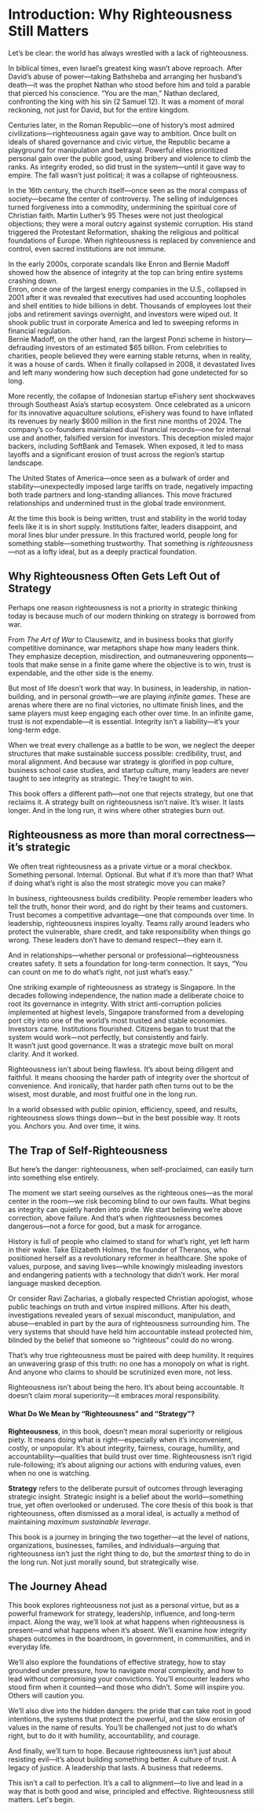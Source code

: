 # Introduction: Why Righteousness Still Matters

Let’s be clear: the world has always wrestled with a lack of righteousness.

In biblical times, even Israel’s greatest king wasn’t above reproach. After David’s abuse of power—taking Bathsheba and arranging her husband’s death—it was the prophet Nathan who stood before him and told a parable that pierced his conscience. “You are the man,” Nathan declared, confronting the king with his sin (2 Samuel 12). It was a moment of moral reckoning, not just for David, but for the entire kingdom.

Centuries later, in the Roman Republic—one of history’s most admired civilizations—righteousness again gave way to ambition. Once built on ideals of shared governance and civic virtue, the Republic became a playground for manipulation and betrayal. Powerful elites prioritized personal gain over the public good, using bribery and violence to climb the ranks. As integrity eroded, so did trust in the system—until it gave way to empire. The fall wasn’t just political; it was a collapse of righteousness.

In the 16th century, the church itself—once seen as the moral compass of society—became the center of controversy. The selling of indulgences turned forgiveness into a commodity, undermining the spiritual core of Christian faith. Martin Luther’s 95 Theses were not just theological objections; they were a moral outcry against systemic corruption. His stand triggered the Protestant Reformation, shaking the religious and political foundations of Europe. When righteousness is replaced by convenience and control, even sacred institutions are not immune.

In the early 2000s, corporate scandals like Enron and Bernie Madoff showed how the absence of integrity at the top can bring entire systems crashing down.  
Enron, once one of the largest energy companies in the U.S., collapsed in 2001 after it was revealed that executives had used accounting loopholes and shell entities to hide billions in debt. Thousands of employees lost their jobs and retirement savings overnight, and investors were wiped out. It shook public trust in corporate America and led to sweeping reforms in financial regulation.  
Bernie Madoff, on the other hand, ran the largest Ponzi scheme in history—defrauding investors of an estimated $65 billion. From celebrities to charities, people believed they were earning stable returns, when in reality, it was a house of cards. When it finally collapsed in 2008, it devastated lives and left many wondering how such deception had gone undetected for so long.

More recently, the collapse of Indonesian startup eFishery sent shockwaves through Southeast Asia’s startup ecosystem. Once celebrated as a unicorn for its innovative aquaculture solutions, eFishery was found to have inflated its revenues by nearly $600 million in the first nine months of 2024. The company’s co-founders maintained dual financial records—one for internal use and another, falsified version for investors. This deception misled major backers, including SoftBank and Temasek. When exposed, it led to mass layoffs and a significant erosion of trust across the region’s startup landscape.

The United States of America—once seen as a bulwark of order and stability—unexpectedly imposed large tariffs on trade, negatively impacting both trade partners and long-standing alliances. This move fractured relationships and undermined trust in the global trade environment.

At the time this book is being written, trust and stability in the world today feels like it is in short supply. Institutions falter, leaders disappoint, and moral lines blur under pressure. In this fractured world, people long for something stable—something trustworthy. That something is *righteousness*—not as a lofty ideal, but as a deeply practical foundation.

## Why Righteousness Often Gets Left Out of Strategy

Perhaps one reason righteousness is not a priority in strategic thinking today is because much of our modern thinking on strategy is borrowed from war.

From *The Art of War* to Clausewitz, and in business books that glorify competitive dominance, war metaphors shape how many leaders think. They emphasize deception, misdirection, and outmaneuvering opponents—tools that make sense in a finite game where the objective is to win, trust is expendable, and the other side is the enemy.

But most of life doesn’t work that way. In business, in leadership, in nation-building, and in personal growth—we are playing *infinite games*. These are arenas where there are no final victories, no ultimate finish lines, and the same players must keep engaging each other over time. In an infinite game, trust is not expendable—it is essential. Integrity isn’t a liability—it’s your long-term edge.

When we treat every challenge as a battle to be won, we neglect the deeper structures that make sustainable success possible: credibility, trust, and moral alignment. And because war strategy is glorified in pop culture, business school case studies, and startup culture, many leaders are never taught to see integrity as strategic. They’re taught to win.

This book offers a different path—not one that rejects strategy, but one that reclaims it. A strategy built on righteousness isn’t naïve. It’s wiser. It lasts longer. And in the long run, it wins where other strategies burn out.

## Righteousness as more than moral correctness—it’s strategic

We often treat righteousness as a private virtue or a moral checkbox. Something personal. Internal. Optional. But what if it’s more than that? What if doing what’s right is also the most strategic move you can make?

In business, righteousness builds credibility. People remember leaders who tell the truth, honor their word, and do right by their teams and customers. Trust becomes a competitive advantage—one that compounds over time. In leadership, righteousness inspires loyalty. Teams rally around leaders who protect the vulnerable, share credit, and take responsibility when things go wrong. These leaders don’t have to demand respect—they earn it.

And in relationships—whether personal or professional—righteousness creates safety. It sets a foundation for long-term connection. It says, “You can count on me to do what’s right, not just what’s easy.”

One striking example of righteousness as strategy is Singapore. In the decades following independence, the nation made a deliberate choice to root its governance in integrity. With strict anti-corruption policies implemented at highest levels, Singapore transformed from a developing port city into one of the world’s most trusted and stable economies. Investors came. Institutions flourished. Citizens began to trust that the system would work—not perfectly, but consistently and fairly.  
It wasn’t just good governance. It was a strategic move built on moral clarity. And it worked.

Righteousness isn’t about being flawless. It’s about being diligent and faithful. It means choosing the harder path of integrity over the shortcut of convenience. And ironically, that harder path often turns out to be the wisest, most durable, and most fruitful one in the long run.

In a world obsessed with public opinion, efficiency, speed, and results, righteousness slows things down—but in the best possible way. It roots you. Anchors you. And over time, it wins.


## The Trap of Self-Righteousness

But here’s the danger: righteousness, when self-proclaimed, can easily turn into something else entirely.

The moment we start seeing ourselves as the righteous ones—as the moral center in the room—we risk becoming blind to our own faults. What begins as integrity can quietly harden into pride. We start believing we’re above correction, above failure. And that’s when righteousness becomes dangerous—not a force for good, but a mask for arrogance.

History is full of people who claimed to stand for what’s right, yet left harm in their wake. Take Elizabeth Holmes, the founder of Theranos, who positioned herself as a revolutionary reformer in healthcare. She spoke of values, purpose, and saving lives—while knowingly misleading investors and endangering patients with a technology that didn’t work. Her moral language masked deception.

Or consider Ravi Zacharias, a globally respected Christian apologist, whose public teachings on truth and virtue inspired millions. After his death, investigations revealed years of sexual misconduct, manipulation, and abuse—enabled in part by the aura of righteousness surrounding him. The very systems that should have held him accountable instead protected him, blinded by the belief that someone so “righteous” could do no wrong.

That’s why true righteousness must be paired with deep humility. It requires an unwavering grasp of this truth: no one has a monopoly on what is right. And anyone who claims to should be scrutinized even more, not less.

Righteousness isn’t about being the hero. It’s about being accountable. It doesn’t claim moral superiority—it embraces moral responsibility.

#### What Do We Mean by “Righteousness” and “Strategy”?

**Righteousness**, in this book, doesn’t mean moral superiority or religious piety. It means doing what is right—especially when it’s inconvenient, costly, or unpopular. It’s about integrity, fairness, courage, humility, and accountability—qualities that build trust over time. Righteousness isn’t rigid rule-following; it’s about aligning our actions with enduring values, even when no one is watching.

**Strategy** refers to the deliberate pursuit of outcomes through leveraging strategic insight. Strategic insight is a belief about the world—something true, yet often overlooked or underused. The core thesis of this book is that righteousness, often dismissed as a moral ideal, is actually a method of maintaining *maximum sustainable leverage*. 

This book is a journey in bringing the two together—at the level of nations, organizations, businesses, families, and individuals—arguing that righteousness isn’t just the right thing to do, but the *smartest* thing to do in the long run. Not just morally sound, but strategically wise.


## The Journey Ahead

This book explores righteousness not just as a personal virtue, but as a powerful framework for strategy, leadership, influence, and long-term impact. Along the way, we’ll look at what happens when righteousness is present—and what happens when it’s absent. We’ll examine how integrity shapes outcomes in the boardroom, in government, in communities, and in everyday life.

We’ll also explore the foundations of effective strategy, how to stay grounded under pressure, how to navigate moral complexity, and how to lead without compromising your convictions. You’ll encounter leaders who stood firm when it counted—and those who didn’t. Some will inspire you. Others will caution you.

We’ll also dive into the hidden dangers: the pride that can take root in good intentions, the systems that protect the powerful, and the slow erosion of values in the name of results. You’ll be challenged not just to do what’s right, but to do it with humility, accountability, and courage.

And finally, we’ll turn to hope. Because righteousness isn’t just about resisting evil—it’s about building something better. A culture of trust. A legacy of justice. A leadership that lasts. A business that redeems.

This isn’t a call to perfection. It’s a call to alignment—to live and lead in a way that is both good and wise, principled and effective. Righteousness still matters. Let's begin.